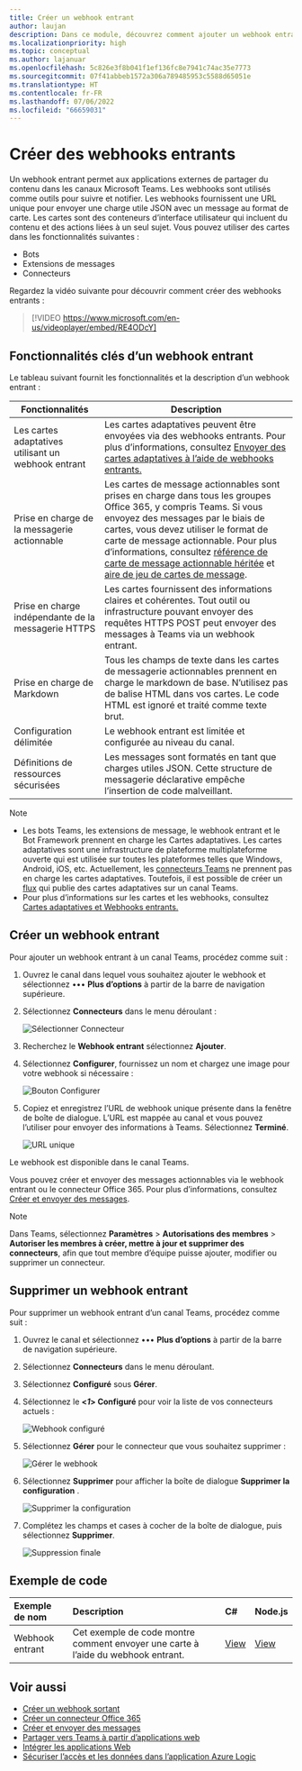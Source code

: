 ```yaml
---
title: Créer un webhook entrant
author: laujan
description: Dans ce module, découvrez comment ajouter un webhook entrant à l’application Teams et publier des demandes externes à Teams à l’aide de celui-ci
ms.localizationpriority: high
ms.topic: conceptual
ms.author: lajanuar
ms.openlocfilehash: 5c826e3f8b041f1ef136fc8e7941c74ac35e7773
ms.sourcegitcommit: 07f41abbeb1572a306a789485953c5588d65051e
ms.translationtype: HT
ms.contentlocale: fr-FR
ms.lasthandoff: 07/06/2022
ms.locfileid: "66659031"
---
```

# <a name="create-incoming-webhooks"></a>Créer des webhooks entrants

Un webhook entrant permet aux applications externes de partager du contenu dans les canaux Microsoft Teams. Les webhooks sont utilisés comme outils pour suivre et notifier. Les webhooks fournissent une URL unique pour envoyer une charge utile JSON avec un message au format de carte. Les cartes sont des conteneurs d’interface utilisateur qui incluent du contenu et des actions liées à un seul sujet. Vous pouvez utiliser des cartes dans les fonctionnalités suivantes :

* Bots
* Extensions de messages
* Connecteurs

Regardez la vidéo suivante pour découvrir comment créer des webhooks entrants :
<br>
> [!VIDEO https://www.microsoft.com/en-us/videoplayer/embed/RE4ODcY]

## <a name="key-features-of-an-incoming-webhook"></a>Fonctionnalités clés d’un webhook entrant

Le tableau suivant fournit les fonctionnalités et la description d’un webhook entrant :

| Fonctionnalités | Description |
| -------- | ----------- |
|Les cartes adaptatives utilisant un webhook entrant | Les cartes adaptatives peuvent être envoyées via des webhooks entrants. Pour plus d’informations, consultez [Envoyer des cartes adaptatives à l’aide de webhooks entrants.](../../webhooks-and-connectors/how-to/connectors-using.md#send-adaptive-cards-using-an-incoming-webhook)|
|Prise en charge de la messagerie actionnable|Les cartes de message actionnables sont prises en charge dans tous les groupes Office 365, y compris Teams. Si vous envoyez des messages par le biais de cartes, vous devez utiliser le format de carte de message actionnable. Pour plus d’informations, consultez [référence de carte de message actionnable héritée](/outlook/actionable-messages/message-card-reference) et [aire de jeu de cartes de message](https://messagecardplayground.azurewebsites.net).|
|Prise en charge indépendante de la messagerie HTTPS|Les cartes fournissent des informations claires et cohérentes. Tout outil ou infrastructure pouvant envoyer des requêtes HTTPS POST peut envoyer des messages à Teams via un webhook entrant.|
|Prise en charge de Markdown|Tous les champs de texte dans les cartes de messagerie actionnables prennent en charge le markdown de base. N’utilisez pas de balise HTML dans vos cartes. Le code HTML est ignoré et traité comme texte brut.|
|Configuration délimitée|Le webhook entrant est limitée et configurée au niveau du canal.|
|Définitions de ressources sécurisées|Les messages sont formatés en tant que charges utiles JSON. Cette structure de messagerie déclarative empêche l’insertion de code malveillant.|

<!--- TBD: A note should be short and eye-catching. No need to put a list item inside a Note or any admonition for that matter. Re-write the below list item.
--->

> [!NOTE]
>
> * Les bots Teams, les extensions de message, le webhook entrant et le Bot Framework prennent en charge les Cartes adaptatives. Les cartes adaptatives sont une infrastructure de plateforme multiplateforme ouverte qui est utilisée sur toutes les plateformes telles que Windows, Android, iOS, etc. Actuellement, les [connecteurs Teams](../../webhooks-and-connectors/how-to/connectors-creating.md) ne prennent pas en charge les cartes adaptatives. Toutefois, il est possible de créer un [flux](https://flow.microsoft.com/blog/microsoft-flow-in-microsoft-teams/) qui publie des cartes adaptatives sur un canal Teams.
> * Pour plus d’informations sur les cartes et les webhooks, consultez [Cartes adaptatives et Webhooks entrants.](~/task-modules-and-cards/what-are-cards.md#adaptive-cards-and-incoming-webhooks)

## <a name="create-an-incoming-webhook"></a>Créer un webhook entrant

Pour ajouter un webhook entrant à un canal Teams, procédez comme suit :

1. Ouvrez le canal dans lequel vous souhaitez ajouter le webhook et sélectionnez &#8226;&#8226;&#8226; **Plus d’options** à partir de la barre de navigation supérieure.
1. Sélectionnez **Connecteurs** dans le menu déroulant :

    ![Sélectionner Connecteur](~/assets/images/connectors.png)

1. Recherchez le **Webhook entrant** sélectionnez **Ajouter**.
1. Sélectionnez **Configurer**, fournissez un nom et chargez une image pour votre webhook si nécessaire :

    ![Bouton Configurer](~/assets/images/configure.png)

1. Copiez et enregistrez l’URL de webhook unique présente dans la fenêtre de boîte de dialogue. L’URL est mappée au canal et vous pouvez l’utiliser pour envoyer des informations à Teams. Sélectionnez **Terminé**.

    ![URL unique](~/assets/images/url.png)

Le webhook est disponible dans le canal Teams.

Vous pouvez créer et envoyer des messages actionnables via le webhook entrant ou le connecteur Office 365. Pour plus d’informations, consultez [Créer et envoyer des messages](~/webhooks-and-connectors/how-to/connectors-using.md).

> [!NOTE]
> Dans Teams, sélectionnez **Paramètres** > **Autorisations des membres** > **Autoriser les membres à créer, mettre à jour et supprimer des connecteurs**, afin que tout membre d’équipe puisse ajouter, modifier ou supprimer un connecteur.

## <a name="remove-an-incoming-webhook"></a>Supprimer un webhook entrant

Pour supprimer un webhook entrant d’un canal Teams, procédez comme suit :

1. Ouvrez le canal et sélectionnez &#8226;&#8226;&#8226; **Plus d’options** à partir de la barre de navigation supérieure.
1. Sélectionnez **Connecteurs** dans le menu déroulant.
1. Sélectionnez **Configuré** sous **Gérer**.
1. Sélectionnez le **<*1*> Configuré** pour voir la liste de vos connecteurs actuels :

    ![Webhook configuré](~/assets/images/configured.png)

1. Sélectionnez **Gérer** pour le connecteur que vous souhaitez supprimer :

    ![Gérer le webhook](~/assets/images/manage.png)

1. Sélectionnez **Supprimer** pour afficher la boîte de dialogue **Supprimer la configuration** .

    ![Supprimer la configuration](~/assets/images/removeconfiguration.png)

1. Complétez les champs et cases à cocher de la boîte de dialogue, puis sélectionnez **Supprimer**.

    ![Suppression finale](~/assets/images/finalremove.png)

## <a name="code-sample"></a>Exemple de code

| Exemple de nom           | Description | C#    | Node.js   |
|:---------------------|:--------------|:---------|:--------|
|Webhook entrant|Cet exemple de code montre comment envoyer une carte à l’aide du webhook entrant. |[View](https://github.com/OfficeDev/Microsoft-Teams-Samples/tree/main/samples/incoming-webhook/csharp)|[View](https://github.com/OfficeDev/Microsoft-Teams-Samples/tree/main/samples/incoming-webhook/nodejs) |

## <a name="see-also"></a>Voir aussi

* [Créer un webhook sortant](~/webhooks-and-connectors/how-to/add-outgoing-webhook.md)
* [Créer un connecteur Office 365](~/webhooks-and-connectors/how-to/connectors-creating.md)
* [Créer et envoyer des messages](~/webhooks-and-connectors/how-to/connectors-using.md)
* [Partager vers Teams à partir d’applications web](~/concepts/build-and-test/share-to-teams-from-web-apps.md)
* [Intégrer les applications Web](~/samples/integrate-web-apps-overview.md)
* [Sécuriser l’accès et les données dans l’application Azure Logic](/azure/logic-apps/logic-apps-securing-a-logic-app)
